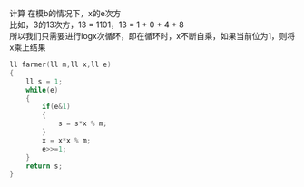 计算 在模b的情况下，x的e次方  
比如，3的13次方，13 = 1101，13 = 1 + 0 + 4 + 8  
所以我们只需要进行logx次循环，即在循环时，x不断自乘，如果当前位为1，则将x乘上结果
```cpp
ll farmer(ll m,ll x,ll e)
{
	ll s = 1;
	while(e)
	{
		if(e&1)
		{
			s = s*x % m;
		}
		x = x*x % m;
		e>>=1;
	}
	return s;
}
```
